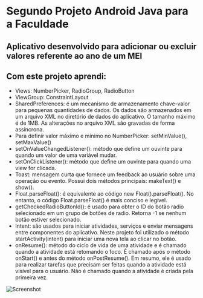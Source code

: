 # Segundo Projeto Android Java para a Faculdade

## Aplicativo desenvolvido para adicionar ou excluir valores referente ao ano de um MEI

## Com este projeto aprendi:

- Views: NumberPicker, RadioGroup, RadioButton
- ViewGroup: ConstraintLayout
- SharedPreferences: é um mecanismo de armazenamento chave-valor para pequenas quantidades de dados. Os dados são armazenados em um arquivo XML no diretório de dados do aplicativo. O tamanho máximo é de 1MB. As alterações no arquivo XML são gravadas de forma assíncrona.
- Para definir valor máximo e mínimo no NumberPicker: setMinValue(), setMaxValue()
- setOnValueChangedListener(): método que define um ouvinte para quando um valor de uma variável mudar.
- setOnClickListener(): método que define um ouvinte para quando uma view for clicada.
- Toast: mensagem curta que fornece um feedback ao usuário sobre uma operação ou evento. Possui dois métodos principais: makeText() e show().
- Float.parseFloat(): é equivalente ao código new Float().parseFloat(). No entanto, o código Float.parseFloat() é mais conciso e legível.
- getCheckedRadioButtonId(): é usado para obter o ID do botão radio selecionado em um grupo de botões de radio. Retorna -1 se nenhum botão estiver selecionado.
- Intent: são usados para iniciar atividades, serviços e enviar mensagens entre componentes do aplicativo. Neste projeto foi utilizado o método startActivity(intent) para iniciar uma nova tela ao clicar no botão.
- onResume(): método do ciclo de vida de uma atividade e é chamado quando a atividade está retomando o foco. É chamado após o método onStart() e antes do método onPostResume(). Em resumo, ele é usado para realizar tarefas que precisam ser feitas quando a atividade está visível para o usuário. Não é chamado quando a atividade é criada pela primeira vez.

![Screenshot](firstProjectICMSimg.png)
